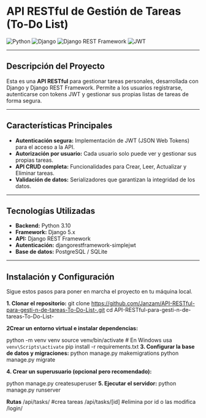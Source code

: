 # API RESTful de Gestión de Tareas (To-Do List)

![Python](https://img.shields.io/badge/Python-3776AB?style=for-the-badge&logo=python&logoColor=white)
![Django](https://img.shields.io/badge/Django-092E20?style=for-the-badge&logo=django&logoColor=white)
![Django REST Framework](https://img.shields.io/badge/DRF-A5B203?style=for-the-badge&logo=django-rest-framework&logoColor=white)
![JWT](https://img.shields.io/badge/JWT-000000?style=for-the-badge&logo=json-web-tokens&logoColor=white)

---

## Descripción del Proyecto

Esta es una **API RESTful** 
para gestionar tareas personales, desarrollada con Django y Django REST Framework.
Permite a los usuarios registrarse, autenticarse con tokens JWT y gestionar sus propias listas de tareas
de forma segura.

---

## Características Principales

-   **Autenticación segura:** Implementación de JWT (JSON Web Tokens) para el acceso a la API.
-   **Autorización por usuario:** Cada usuario solo puede ver y gestionar sus propias tareas.
-   **API CRUD completa:** Funcionalidades para Crear, Leer, Actualizar y Eliminar tareas.
-   **Validación de datos:** Serializadores que garantizan la integridad de los datos.

---

## Tecnologías Utilizadas

-   **Backend:** Python 3.10
-   **Framework:** Django 5.x
-   **API:** Django REST Framework
-   **Autenticación:** djangorestframework-simplejwt
-   **Base de datos:** PostgreSQL / SQLite

---

## Instalación y Configuración

Sigue estos pasos para poner en marcha el proyecto en tu máquina local.

**1. Clonar el repositorio:**
git clone https://github.com/Janzam/API-RESTful-para-gesti-n-de-tareas-To-Do-List-.git
cd API-RESTful-para-gesti-n-de-tareas-To-Do-List-


**2Crear un entorno virtual e instalar dependencias:**

python -m venv venv
source venv/bin/activate  # En Windows usa `venv\Scripts\activate`
pip install -r requirements.txt
**3. Configurar la base de datos y migraciones:**
python manage.py makemigrations
python manage.py migrate

**4. Crear un superusuario (opcional pero recomendado):**

python manage.py createsuperuser
**5. Ejecutar el servidor:**
python manage.py runserver

**Rutas**
/api/tasks/  #crea tareas
/api/tasks/[id]  #elimina por id o las modifica 
/login/  
 

